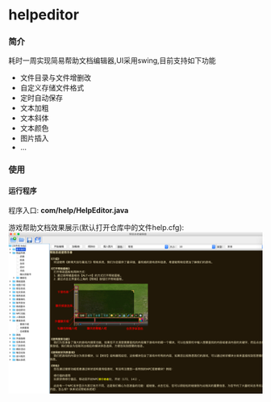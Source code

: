 helpeditor
==========

### 简介

耗时一周实现简易帮助文档编辑器,UI采用swing,目前支持如下功能

- 文件目录与文件增删改
- 自定义存储文件格式
- 定时自动保存
- 文本加粗
- 文本斜体
- 文本颜色
- 图片插入
- ...

### 使用

#### 运行程序

程序入口: **com/help/HelpEditor.java**

游戏帮助文档效果展示(默认打开仓库中的文件help.cfg):
![image](src/com/help/res/helptest1.png)
